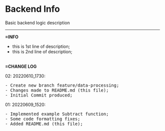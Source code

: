# Backend Info
Basic backend logic description
<hr>

**=INFO**
- this is 1st line of description;<br>
- this is 2nd line of description;<br>
  <br>

**=CHANGE LOG**<br>

02: 20220610_1730:
<pre>
- Create new branch feature/data-processing;
- Changes made to README.md (this file);
- Initial Commit produced;
</pre>

01: 20220609_1520:
<pre>
- Implemented example Subtract function;
- Some code formatting fixes;
- Added README.md (this file);
</pre>
